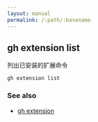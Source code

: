 ```yaml
---
layout: manual
permalink: /:path/:basename
---
```


## gh extension list

列出已安装的扩展命令

```
gh extension list
```

### See also

-   [gh extension](./gh_extension)
